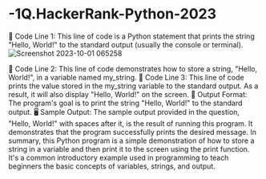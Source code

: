 # -1Q.HackerRank-Python-2023
📝 Code Line 1: This line of code is a Python statement that prints the string "Hello, World!" 
to the standard output (usually the console or terminal).![Screenshot 2023-10-01 065258](https://github.com/RaghavAP31527/-1Q.HackerRank-Python-2023/assets/139637644/b777d37f-4fde-4d03-a7a2-06221a1d7809)


📝 Code Line 2: This line of code demonstrates how to store a string, 
"Hello, World!", in a variable named my_string.
📝 Code Line 3: This line of code prints the value stored in the my_string variable 
to the standard output. As a result, it will also display "Hello, World!" on the screen.
🎯 Output Format: The program's goal is to print the string "Hello, World!" to the standard output.
🖥️ Sample Output: The sample output provided in the question, "Hello, World!" with spaces after it, is 
the result of running this program. It demonstrates that the program successfully prints the desired message.
In summary, this Python program is a simple demonstration of how to store a string in a variable and then print 
it to the screen using the print function. It's a common introductory example used in programming to teach beginners the basic concepts of variables, strings, and output.
